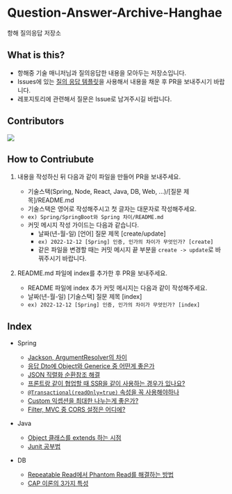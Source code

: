# Question-Answer-Archive-Hanghae
항해 질의응답 저장소

## What is this?
- 항해중 기술 매니저님과 질의응답한 내용을 모아두는 저장소입니다.
- Issues에 있는 [질의 응답 템플릿](https://github.com/yanJuicy/Question-Answer-Archive-Hanghae/issues/2)을 사용해서 내용을 채운 후 PR을 보내주시기 바랍니다.
- 레포지토리에 관련해서 질문은 Issue로 남겨주시길 바랍니다.

## Contributors
<a href="https://github.com/yanJuicy/Question-Answer-Archive-Hanghae/graphs/contributors">
  <img src="https://contrib.rocks/image?repo=yanJuicy/Question-Answer-Archive-Hanghae" />
</a>


## How to Contriubute
1. 내용을 작성하신 뒤 다음과 같이 파일을 만들어 PR을 보내주세요.
    - 기술스택(Spring, Node, React, Java, DB, Web, ...)/[질문 제목]/README.md
    - 기술스택은 영어로 작성해주시고 첫 글자는 대문자로 작성해주세요.
    - `ex) Spring/SpringBoot와 Spring 차이/README.md`
    - 커밋 메시지 작성 가이드는 다음과 같습니다.
      - 날짜(년-월-일) [언어] 질문 제목 [create/update]
      - `ex) 2022-12-12 [Spring] 인증, 인가의 차이가 무엇인가? [create]`
      - 같은 파일을 변경할 때는 커밋 메시지 끝 부분을 `create -> update`로 바꿔주시기 바랍니다.

2. README.md 파일에 index를 추가한 후 PR을 보내주세요.
    - README 파일에 index 추가 커밋 메시지는 다음과 같이 작성해주세요.
    - 날짜(년-월-일) [기술스택] 질문 제목 [index]
    - `ex) 2022-12-12 [Spring] 인증, 인가의 차이가 무엇인가? [index]`


## Index
- Spring
  - [Jackson, ArgumentResolver의 차이](https://github.com/yanJuicy/Question-Answer-Archive-Hanghae/tree/main/Spring/Jackson%EA%B3%BC%20ArgumentReolver%EC%9D%98%20%EC%B0%A8%EC%9D%B4)
  - [응답 Dto에 Object와 Generice 중 어떤게 좋은가](https://github.com/yanJuicy/Question-Answer-Archive-Hanghae/tree/main/Spring/%EC%9D%91%EB%8B%B5%20Dto%EC%97%90%20Object%EC%99%80%20Generice%20%EC%A4%91%20%EC%96%B4%EB%96%A4%EA%B2%8C%20%EC%A2%8B%EC%9D%80%EA%B0%80)
  - [JSON 직렬화 순환참조 해결](https://github.com/yanJuicy/Question-Answer-Archive-Hanghae/tree/main/Spring/JSON%20%EC%A7%81%EB%A0%AC%ED%99%94%20%EC%B0%B8%EC%A1%B0%EC%88%9C%ED%99%98%20%ED%95%B4%EA%B2%B0)
  - [프론트랑 같이 협업할 때 SSR을 같이 사용하는 경우가 있나요?](https://github.com/yanJuicy/Question-Answer-Archive-Hanghae/tree/main/Spring/%ED%94%84%EB%A1%A0%ED%8A%B8%EB%9E%91%20%ED%98%91%EC%97%85%20%ED%95%A0%EB%95%8C%EB%8F%84%20SSR%EC%9D%84%20%EC%93%B0%EB%8A%94%EA%B0%80%3F)
  - [`@Transactional(readOnly=true)` 속성을 꼭 사용해야하나](https://github.com/yanJuicy/Question-Answer-Archive-Hanghae/tree/main/Spring/Transactional(readOnly%3Dtrue)%20%EC%86%8D%EC%84%B1%EC%9D%84%20%EA%BC%AD%20%EC%82%AC%EC%9A%A9%ED%95%98%EB%82%98)
  - [Custom 익셉션을 최대한 나누는게 좋은가?](https://github.com/yanJuicy/Question-Answer-Archive-Hanghae/tree/main/Spring/Custom%20%EC%9D%B5%EC%85%89%EC%85%98%EC%9D%84%20%EC%B5%9C%EB%8C%80%ED%95%9C%20%EB%82%98%EB%88%84%EB%8A%94%EA%B2%8C%20%EC%A2%8B%EC%9D%80%EA%B0%80%3F)
  - [Filter, MVC 중 CORS 설정은 어디에?](https://github.com/yanJuicy/Question-Answer-Archive-Hanghae/tree/main/Spring/Filter%2C%20MVC%20%EC%A4%91%20CORS%20%EC%84%A4%EC%A0%95%EC%9D%80%20%EC%96%B4%EB%94%94%EC%97%90%3F)


- Java
  - [Object 클래스를 extends 하는 시점](https://github.com/yanJuicy/Question-Answer-Archive-Hanghae/blob/main/Java/Object%20%ED%81%B4%EB%9E%98%EC%8A%A4%20extends%20%EC%8B%9C%EC%A0%90/README.md)
  - [Junit 공부법](https://github.com/yanJuicy/Question-Answer-Archive-Hanghae/tree/main/Java/Junit%20%EA%B3%B5%EB%B6%80%EB%B2%95)
  
  
- DB
  - [Repeatable Read에서 Phantom Read를 해결하는 방법](https://github.com/yanJuicy/Question-Answer-Archive-Hanghae/tree/main/DB/Repeatable%20Read%EC%97%90%EC%84%9C%20Phantom%20Read%EB%A5%BC%20%ED%95%B4%EA%B2%B0%ED%95%98%EB%8A%94%20%EB%B0%A9%EB%B2%95)
  - [CAP 이론의 3가지 특성](https://github.com/yanJuicy/Question-Answer-Archive-Hanghae/tree/main/DB/CAP%20%EC%9D%B4%EB%A1%A0%EC%9D%98%203%EA%B0%80%EC%A7%80%20%ED%8A%B9%EC%84%B1)
